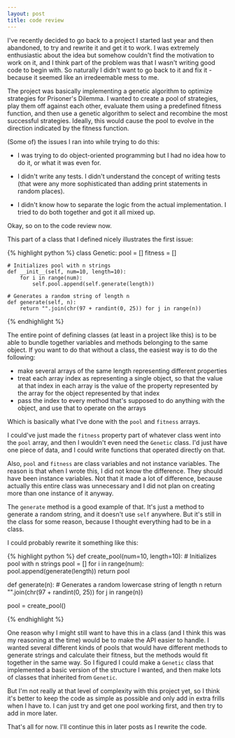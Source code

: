 ```yaml
---
layout: post
title: code review
---
```


I've recently decided to go back to a project I started last year and then abandoned, to try and rewrite it and get it to work. I was extremely enthusiastic about the idea but somehow couldn't find the motivation to work on it, and I think part of the problem was that I wasn't writing good code to begin with. So naturally I didn't want to go back to it and fix it - because it seemed like an irredeemable mess to me.

The project was basically implementing a genetic algorithm to optimize strategies for Prisoner's Dilemma. I wanted to create a pool of strategies, play them off against each other, evaluate them using a predefined fitness function, and then use a genetic algorithm to select and recombine the most successful strategies. Ideally, this would cause the pool to evolve in the direction indicated by the fitness function.

(Some of) the issues I ran into while trying to do this:

- I was trying to do object-oriented programming but I had no idea how to do it, or what it was even for.

- I didn't write any tests. I didn't understand the concept of writing tests (that were any more sophisticated than adding print statements in random places).

- I didn't know how to separate the logic from the actual implementation. I tried to do both together and got it all mixed up.

Okay, so on to the code review now.

This part of a class that I defined nicely illustrates the first issue:

{% highlight python %}
class Genetic:
    pool = []
    fitness = []

    # Initializes pool with n strings
    def __init__(self, num=10, length=10):
        for i in range(num):
            self.pool.append(self.generate(length))

    # Generates a random string of length n
    def generate(self, n):
        return "".join(chr(97 + randint(0, 25)) for j in range(n))

{% endhighlight %}

The entire point of defining classes (at least in a project like this) is to be able to bundle together variables and methods belonging to the same object. If you want to do that without a class, the easiest way is to do the following:

- make several arrays of the same length representing different properties
- treat each array index as representing a single object, so that the value at that index in each array is the value of the property represented by the array for the object represented by that index
- pass the index to every method that's supposed to do anything with the object, and use that to operate on the arrays
    
Which is basically what I've done with the `pool` and `fitness` arrays.

I could've just made the `fitness` property part of whatever class went into the `pool` array, and then I wouldn't even need the `Genetic` class. I'd just have one piece of data, and I could write functions that operated directly on that.

Also, `pool` and `fitness` are class variables and not instance variables. The reason is that when I wrote this, I did not know the difference. They should have been instance variables. Not that it made a lot of difference, because actually this entire class was unnecessary and I did not plan on creating more than one instance of it anyway.

The `generate` method is a good example of that. It's just a method to generate a random string, and it doesn't use `self` anywhere. But it's still in the class for some reason, because I thought everything had to be in a class.

I could probably rewrite it something like this:

{% highlight python %}
def create_pool(num=10, length=10):
    # Initializes pool with n strings
    pool = []
    for i in range(num):
        pool.append(generate(length))
    return pool

def generate(n):
    # Generates a random lowercase string of length n
    return "".join(chr(97 + randint(0, 25)) for j in range(n))

pool = create_pool()

{% endhighlight %}

One reason why I might still want to have this in a class (and I think this was my reasoning at the time) would be to make the API easier to handle. I wanted several different kinds of pools that would have different methods to generate strings and calculate their fitness, but the methods would fit together in the same way. So I figured I could make a `Genetic` class that implemented a basic version of the structure I wanted, and then make lots of classes that inherited from `Genetic`.

But I'm not really at that level of complexity with this project yet, so I think it's better to keep the code as simple as possible and only add in extra frills when I have to. I can just try and get one pool working first, and then try to add in more later.

That's all for now. I'll continue this in later posts as I rewrite the code.